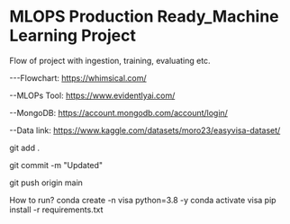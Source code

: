# MLOPS Production Ready_Machine Learning Project
Flow of project with ingestion, training, evaluating etc.

---Flowchart: https://whimsical.com/


--MLOPs Tool: https://www.evidentlyai.com/


--MongoDB: https://account.mongodb.com/account/login/


--Data link: https://www.kaggle.com/datasets/moro23/easyvisa-dataset/


git add .

git commit -m "Updated"

git push origin main

How to run?
conda create -n visa python=3.8 -y
conda activate visa
pip install -r requirements.txt